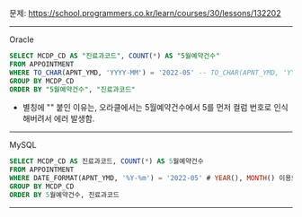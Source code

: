 문제: https://school.programmers.co.kr/learn/courses/30/lessons/132202

---

Oracle

```SQL
SELECT MCDP_CD AS "진료과코드", COUNT(*) AS "5월예약건수"
FROM APPOINTMENT
WHERE TO_CHAR(APNT_YMD, 'YYYY-MM') = '2022-05' -- TO_CHAR(APNT_YMD, 'YYMM') - 2205 동일
GROUP BY MCDP_CD
ORDER BY "5월예약건수", "진료과코드"
```
- 별칭에 "" 붙인 이유는, 오라클에서는 5월예약건수에서 5를 먼저 컬럼 번호로 인식해버려서 에러 발생함.

---

MySQL

```SQL
SELECT MCDP_CD AS 진료과코드, COUNT(*) AS 5월예약건수
FROM APPOINTMENT
WHERE DATE_FORMAT(APNT_YMD, '%Y-%m') = '2022-05' # YEAR(), MONTH() 이용도 가능
GROUP BY MCDP_CD
ORDER BY 5월예약건수, 진료과코드
```

---
